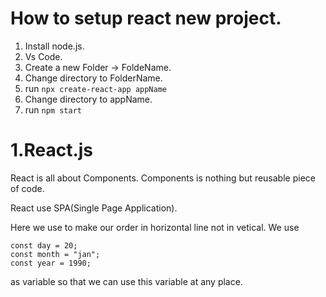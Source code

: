 # How to setup react new project.

1. Install node.js.
2. Vs Code.
3. Create a new Folder -> FoldeName.
4. Change directory to FolderName.
5. run ```npx create-react-app appName```
6. Change directory to appName.
7. run ```npm start``` 


# 1.React.js

React is all about Components.
Components is nothing but reusable piece of code.

React use SPA(Single Page Application).



Here we use <span> to make our order in horizontal line not in vetical.
We use
```
const day = 20;
const month = "jan";
const year = 1990;

```
as variable so that we can use this variable at any place.

